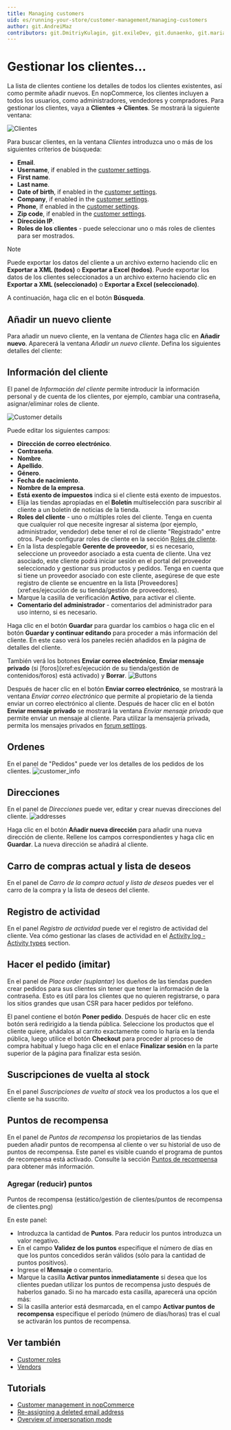 ```yaml
---
title: Managing customers
uid: es/running-your-store/customer-management/managing-customers
author: git.AndreiMaz
contributors: git.DmitriyKulagin, git.exileDev, git.dunaenko, git.mariannk
---
```


# Gestionar los clientes...

La lista de clientes contiene los detalles de todos los clientes existentes, así como permite añadir nuevos. En nopCommerce, los clientes incluyen a todos los usuarios, como administradores, vendedores y compradores. Para gestionar los clientes, vaya a **Clientes → Clientes**. Se mostrará la siguiente ventana:

![Clientes](_static/managing-customers/customers.png)

Para buscar clientes, en la ventana *Clientes* introduzca uno o más de los siguientes criterios de búsqueda:

- **Email**.
- **Username**, if enabled in the [customer settings](xref:es/running-your-store/customer-management/customer-settings).
- **First name**.
- **Last name**.
- **Date of birth**, if enabled in the [customer settings](xref:es/running-your-store/customer-management/customer-settings).
- **Company**, if enabled in the [customer settings](xref:es/running-your-store/customer-management/customer-settings).
- **Phone**, if enabled in the [customer settings](xref:es/running-your-store/customer-management/customer-settings).
- **Zip code**, if enabled in the [customer settings](xref:es/running-your-store/customer-management/customer-settings).
- **Dirección IP**.
- **Roles de los clientes** - puede seleccionar uno o más roles de clientes para ser mostrados.

> [!NOTE]
> 
> Puede exportar los datos del cliente a un archivo externo haciendo clic en **Exportar a XML (todos)** o **Exportar a Excel (todos)**. Puede exportar los datos de los clientes seleccionados a un archivo externo haciendo clic en **Exportar a XML (seleccionado)** o **Exportar a Excel (seleccionado)**.

A continuación, haga clic en el botón **Búsqueda**.

## Añadir un nuevo cliente
Para añadir un nuevo cliente, en la ventana de *Clientes* haga clic en **Añadir nuevo**.
Aparecerá la ventana *Añadir un nuevo cliente*. Defina los siguientes detalles del cliente:

## Información del cliente
El panel de *Información del cliente* permite introducir la información personal y de cuenta de los clientes, por ejemplo, cambiar una contraseña, asignar/eliminar roles de cliente.

![Customer details](_static/managing-customers/add-new.jpg)

Puede editar los siguientes campos:
- **Dirección de correo electrónico**.
- **Contraseña**.
- **Nombre**.
- **Apellido**.
- **Género**.
- **Fecha de nacimiento**.
- **Nombre de la empresa**.
- **Está exento de impuestos** indica si el cliente está exento de impuestos.
- Elija las tiendas apropiadas en el **Boletín** multiselección para suscribir al cliente a un boletín de noticias de la tienda.
- **Roles del cliente** - uno o múltiples roles del cliente. Tenga en cuenta que cualquier rol que necesite ingresar al sistema (por ejemplo, administrador, vendedor) debe tener el rol de cliente "Registrado" entre otros. Puede configurar roles de cliente en la sección [Roles de cliente](xref:es/running-your-store/customer-management/customer-roles).
- En la lista desplegable **Gerente de proveedor**, si es necesario, seleccione un proveedor asociado a esta cuenta de cliente. Una vez asociado, este cliente podrá iniciar sesión en el portal del proveedor seleccionado y gestionar sus productos y pedidos. Tenga en cuenta que si tiene un proveedor asociado con este cliente, asegúrese de que este registro de cliente se encuentre en la lista [Proveedores](xref:es/ejecución de su tienda/gestión de proveedores).
- Marque la casilla de verificación **Activo**, para activar el cliente.
- **Comentario del administrador** - comentarios del administrador para uso interno, si es necesario.

Haga clic en el botón **Guardar** para guardar los cambios o haga clic en el botón **Guardar y continuar editando** para proceder a más información del cliente. En este caso verá los paneles recién añadidos en la página de detalles del cliente.

También verá los botones **Enviar correo electrónico**, **Enviar mensaje privado** (si [foros](xref:es/ejecución de su tienda/gestión de contenidos/foros) está activado) y **Borrar**.
![Buttons](_static/managing-customers/edit_customer_details.png)

Después de hacer clic en el botón **Enviar correo electrónico**, se mostrará la ventana *Enviar correo electrónico* que permite al propietario de la tienda enviar un correo electrónico al cliente. Después de hacer clic en el botón **Enviar mensaje privado** se mostrará la ventana *Enviar mensaje privado* que permite enviar un mensaje al cliente. Para utilizar la mensajería privada, permita los mensajes privados en [forum settings](xref:es/running-your-store/content-management/forums). 

## Ordenes
En el panel de "Pedidos" puede ver los detalles de los pedidos de los clientes.
![customer_info](_static/managing-customers/customer-orders.png)

## Direcciones
En el panel de *Direcciones* puede ver, editar y crear nuevas direcciones del cliente.
![addresses](_static/managing-customers/customert-adresses.png)

Haga clic en el botón **Añadir nueva dirección** para añadir una nueva dirección de cliente. Rellene los campos correspondientes y haga clic en **Guardar**. La nueva dirección se añadirá al cliente.

## Carro de compras actual y lista de deseos
En el panel de *Carro de la compra actual y lista de deseos* puedes ver el carro de la compra y la lista de deseos del cliente.

## Registro de actividad
En el panel *Registro de actividad* puede ver el registro de actividad del cliente. Vea cómo gestionar las clases de actividad en el [Activity log - Activity types](xref:es/running-your-store/customer-management/activity-log#activity-types) section.

## Hacer el pedido (imitar)
En el panel de *Place order (suplantar)* los dueños de las tiendas pueden crear pedidos para sus clientes sin tener que tener la información de la contraseña. Esto es útil para los clientes que no quieren registrarse, o para los sitios grandes que usan CSR para hacer pedidos por teléfono. 

El panel contiene el botón **Poner pedido**. Después de hacer clic en este botón será redirigido a la tienda pública. Seleccione los productos que el cliente quiere, añádalos al carrito exactamente como lo haría en la tienda pública, luego utilice el botón **Checkout** para proceder al proceso de compra habitual y luego haga clic en el enlace **Finalizar sesión** en la parte superior de la página para finalizar esta sesión.

## Suscripciones de vuelta al stock
En el panel *Suscripciones de vuelta al stock* vea los productos a los que el cliente se ha suscrito.

## Puntos de recompensa
En el panel de *Puntos de recompensa* los propietarios de las tiendas pueden añadir puntos de recompensa al cliente o ver su historial de uso de puntos de recompensa. Este panel es visible cuando el programa de puntos de recompensa está activado. Consulte la sección [Puntos de recompensa](xref:es/running-your-store/promotional-tools/reward-points) para obtener más información.

### Agregar (reducir) puntos

Puntos de recompensa (estático/gestión de clientes/puntos de recompensa de clientes.png)

En este panel:
- Introduzca la cantidad de **Puntos**. Para reducir los puntos introduzca un valor negativo.
- En el campo **Validez de los puntos** especifique el número de días en que los puntos concedidos serán válidos (sólo para la cantidad de puntos positivos). 
- Ingrese el **Mensaje** o comentario.
- Marque la casilla **Activar puntos inmediatamente** si desea que los clientes puedan utilizar los puntos de recompensa justo después de haberlos ganado. Si no ha marcado esta casilla, aparecerá una opción más:
- Si la casilla anterior está desmarcada, en el campo **Activar puntos de recompensa** especifique el período (número de días/horas) tras el cual se activarán los puntos de recompensa.


## Ver también

- [Customer roles](xref:es/running-your-store/customer-management/customer-roles)
- [Vendors](xref:es/running-your-store/vendor-management)

## Tutorials

- [Customer management in nopCommerce](https://www.youtube.com/watch?v=DOl-g-NNFEM&list=PLnL_aDfmRHwsbhj621A-RFb1KnzeFxYz4&index=1)
- [Re-assigning a deleted email address](https://www.youtube.com/watch?v=lqmrWJdXZEE&t=1s)
- [Overview of impersonation mode](https://www.youtube.com/watch?v=KQi-CDVawJ4)
